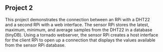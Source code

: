 ## Project 2

This project demonstrates the connection between an RPi with a DHT22 and a second RPi with a web interface. The sensor RPi stores the latest, maximum, minimum, and average samples from the DHT22 in a database (tinyDB). Using a tornado webserver, the sensor RPi creates a host interface for the client RPi to open up a connection that displays the values available from the sensor RPi database.
